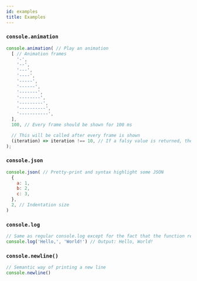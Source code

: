 ```yaml
---
id: examples
title: Examples
---
```


### `console.animation`

```javascript
console.animation( // Play an animation
  [ // Animation frames
    '-',
    '--',
    '---',
    '----',
    '-----',
    '------',
    '-------',
    '--------',
    '---------',
    '----------',
    '-----------',
  ],
  100, // Every frame should be shown for 100 ms

  // This will be called after every frame is shown
  (iteration) => iteration !== 10, // If a falsy value is returned, the animation will stop
);
```

### `console.json`

```javascript
console.json( // Pretty-print and syntax highlight some JSON
  {
    a: 1,
    b: 2,
    c: 3,
  },
  2, // Indentation size
)
```

### `console.log`

```javascript
// Same as regular console.log except for the fact that the function returns what it logs
console.log('Hello,', 'World!') // Output: Hello, World!
```

### `console.newline()`

```javascript
// Semantic way of printing a new line
console.newline()
```

